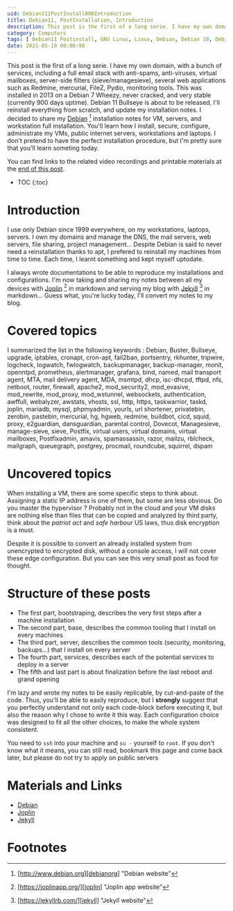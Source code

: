 ```yaml
---
uid: Debian111PostInstall000Introduction
title: Debian11, PostInstallation, Introduction
description: This post is the first of a long serie. I have my own domain, with a bunch of services, including a full email stack with anti-spams, anti-viruses, virtual mailboxes, server-side filters (sieve/managesieve), several web applications such as Redmine, mercurial, FileZ, Pydio, monitoring tools. I'll reinstall everything from scratch, and update my installation notes. You'll learn how I install, secure, configure, administrate my VMs, public internet servers, workstations and laptops.
category: Computers
tags: [ Debian11 Postinstall, GNU Linux, Linux, Debian, Debian 10, Debian 11, Buster, Bullseye, Server, Installation, Upgrade, IPTables, CronApt, Fail2Ban, PortSentry, RKHunter, Tripwire, Logcheck, Logwatch, FWLogwatch, BackupManager, Monit, OpenNTPd, Prometheus, AlertManager, Grafana, Bind, Named, Mail Transport Agent, MTA, Mail Delivery Agent, MDA, mSMTPd, DHCP, isc-DHCPd, TFTPd, NFS, NetBoot, Router, Firewall, Apache2, mod_security2, mod_evasive, mod_rewrite, mod_proxy, mod_wstunnel, WebSockets, Authentication, Awffull, Webalyzer, Awstats, VHosts, SSL, HTTP, HTTPs, Taskwarrior, Taskd, Joplin, Mariadb, Mysql, PHPMyadmin, YOURLS, URL Shortener, Shortener, PrivateBin, ZeroBin, PasteBin, Mercurial, Hg, HgWeb, Redmine, Buildbot, CICD, Squid, Proxy, e2Guardian, DansGuardian, Parental Control, Control, Dovecot, ManageSieve,Sieve, Postfix, Virtual Users, Virtual Domains, Virtual Mailboxes, Virtual Email, Users, Domains, Mailboxes, Email, PostfixAdmin, Amavis, SpamAssassin, Razor, PyZor, Mailzu, RBLCheck, MailGraph, QueueGraph, PostGrey, Procmail, Roundcube, Squirrel, DSpam ]
date: 2021-05-19 00:00:00
---
```


This post is the first of a long serie. I have my own domain, with a bunch of services, including a full email stack with anti-spams, anti-viruses, virtual mailboxes, server-side filters (sieve/managesieve), several web applications such as Redmine, mercurial, FileZ, Pydio, monitoring tools. This was installed in 2013 on a Debian 7 Wheezy, never cracked, and very stable (currently 900 days uptime). Debian 11 Bullseye is about to be released, I'll reinstall everything from scratch, and update my installation notes. I decided to share my [Debian][debianorg] [^1] installation notes for VM, servers, and workstation full installation. You'll learn how I install, secure, configure, administrate my VMs, public internet servers, workstations and laptops. I don't pretend to have the perfect installation procedure, but I'm pretty sure that you'll learn someting today.

You can find links to the related video recordings and printable materials at the [end of this post](#materials-and-links).

* TOC
{:toc}

# Introduction

I use only Debian since 1999 everywhere, on my workstations, laptops, servers. I own my domains and manage the DNS, the mail servers, web servers, file sharing, project management... Despite Debian is said to never need a reinstallation thanks to apt, I prefered to reinstall my machines from time to time. Each time, I learnt something and kept myself uptodate.

I always wrote documentations to be able to reproduce my installations and configurations. I'm now taking and sharing my notes between all my devices with [Joplin][Joplin] [^2] in markdown and serving my blog with [Jekyll][Jekyll] [^3] in markdown... Guess what, you're lucky today, I'll convert my notes to my blog. 

# Covered topics

I summarized the list in the following keywords :
Debian, Buster, Bullseye, upgrade, iptables, cronapt, cron-apt, fail2ban, portsentry, rkhunter, tripwire, logcheck, logwatch, fwlogwatch, backupmanager, backup-manager, monit, openntpd, prometheus, alertmanager, grafana, bind, named, mail transport agent, MTA, mail delivery agent, MDA, msmtpd, dhcp, isc-dhcpd, tftpd, nfs, netboot, router, firewall, apache2, mod_security2, mod_evasive, mod_rewrite, mod_proxy, mod_wstunnel, websockets, authentication, awffull, webalyzer, awstats, vhosts, ssl, http, https, taskwarrior, taskd, joplin, mariadb, mysql, phpmyadmin, yourls, url shortener, privatebin, zerobin, pastebin, mercurial, hg, hgweb, redmine, buildbot, cicd, squid, proxy, e2guardian, dansguardian, parental control, Dovecot, Managesieve, manage-sieve, sieve, Postfix, virtual users, virtual domains, virtual mailboxes, Postfixadmin, amavis, spamassassin, razor, mailzu, rblcheck, mailgraph, queuegraph, postgrey, procmail, roundcube, squirrel, dspam

# Uncovered topics

When installing a VM, there are some specific steps to think about. Assigning a static IP address is one of them, but some are less obvious. Do you master the hypervisor ? Probably not in the cloud and your VM disks are nothing else than files that can be copied and analyzed by third party, think about the *patriot act* and *safe harbour* US laws, thus disk encryption is a must.

Despite it is possible to convert an already installed system from unencrypted to encrypted disk, without a console access, I will not cover these edge configuration. But you can see this very small post as food for thought.

# Structure of these posts

- The first part, bootstraping, describes the very first steps after a machine installation
- The second part, base, describes the common tooling that I install on every machines
- The third part, server, describes the common tools (security, monitoring, backups...) that I install on every server
- The fourth part, services, describes each of the potential services to deploy in a server
- The fifth and last part is about finalization before the last reboot and grand opening

I'm lazy and wrote my notes to be easily replicable, by cut-and-paste of the code. Thus, you'll be able to easily reproduce, but I **strongly** suggest that you perfectly understand not only each code-block before executing it, but also the reason why I chose to write it this way. Each configuration choice was designed to fit all the other choices, to make the whole system consistent.

You need to `ssh` into your machine and `su -` yourself to `root`. If you don't know what it means, you can still read, bookmark this page and come back later, but please do not try to apply on public servers

# Materials and Links

- [Debian][debianorg]
- [Joplin][joplin]
- [Jekyll][jekyll]

# Footnotes

[debianorg]: http://www.debian.org "Debian website"
[^1]: [http://www.debian.org][debianorg] "Debian website"

[joplin]: https://joplinapp.org/ "Joplin app website"
[^2]: [https://joplinapp.org/][joplin] "Joplin app website"

[jekyll]: https://jekyllrb.com/ "Jekyll website"
[^3]: [https://jekyllrb.com/][jekyll] "Jekyll website"
